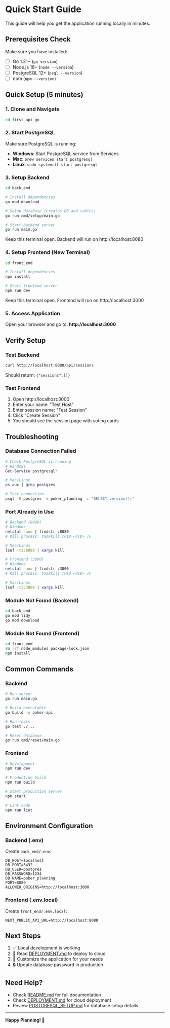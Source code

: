 # Quick Start Guide

This guide will help you get the application running locally in minutes.

## Prerequisites Check

Make sure you have installed:
- [ ] Go 1.21+ (`go version`)
- [ ] Node.js 18+ (`node --version`)
- [ ] PostgreSQL 12+ (`psql --version`)
- [ ] npm (`npm --version`)

## Quick Setup (5 minutes)

### 1. Clone and Navigate
```bash
cd first_api_go
```

### 2. Start PostgreSQL
Make sure PostgreSQL is running:
- **Windows**: Start PostgreSQL service from Services
- **Mac**: `brew services start postgresql`
- **Linux**: `sudo systemctl start postgresql`

### 3. Setup Backend
```bash
cd back_end

# Install dependencies
go mod download

# Setup database (creates DB and tables)
go run cmd/setup/main.go

# Start backend server
go run main.go
```

Keep this terminal open. Backend will run on http://localhost:8080

### 4. Setup Frontend (New Terminal)
```bash
cd front_end

# Install dependencies
npm install

# Start frontend server
npm run dev
```

Keep this terminal open. Frontend will run on http://localhost:3000

### 5. Access Application
Open your browser and go to: **http://localhost:3000**

## Verify Setup

### Test Backend
```bash
curl http://localhost:8080/api/sessions
```
Should return: `{"sessions":[]}`

### Test Frontend
1. Open http://localhost:3000
2. Enter your name: "Test Host"
3. Enter session name: "Test Session"
4. Click "Create Session"
5. You should see the session page with voting cards

## Troubleshooting

### Database Connection Failed
```bash
# Check PostgreSQL is running
# Windows
Get-Service postgresql*

# Mac/Linux
ps aux | grep postgres

# Test connection
psql -U postgres -d poker_planning -c "SELECT version();"
```

### Port Already in Use
```bash
# Backend (8080)
# Windows
netstat -ano | findstr :8080
# Kill process: taskkill /PID <PID> /F

# Mac/Linux
lsof -ti:8080 | xargs kill

# Frontend (3000)
# Windows
netstat -ano | findstr :3000
# Kill process: taskkill /PID <PID> /F

# Mac/Linux
lsof -ti:3000 | xargs kill
```

### Module Not Found (Backend)
```bash
cd back_end
go mod tidy
go mod download
```

### Module Not Found (Frontend)
```bash
cd front_end
rm -rf node_modules package-lock.json
npm install
```

## Common Commands

### Backend
```bash
# Run server
go run main.go

# Build executable
go build -o poker-api

# Run tests
go test ./...

# Reset database
go run cmd/reset/main.go
```

### Frontend
```bash
# Development
npm run dev

# Production build
npm run build

# Start production server
npm start

# Lint code
npm run lint
```

## Environment Configuration

### Backend (.env)
Create `back_end/.env`:
```env
DB_HOST=localhost
DB_PORT=5432
DB_USER=postgres
DB_PASSWORD=1234
DB_NAME=poker_planning
PORT=8080
ALLOWED_ORIGINS=http://localhost:3000
```

### Frontend (.env.local)
Create `front_end/.env.local`:
```env
NEXT_PUBLIC_API_URL=http://localhost:8080
```

## Next Steps

1. ✅ Local development is working
2. 📖 Read [DEPLOYMENT.md](./DEPLOYMENT.md) to deploy to cloud
3. 🎯 Customize the application for your needs
4. 🔒 Update database password in production

## Need Help?

- Check [README.md](./README.md) for full documentation
- Check [DEPLOYMENT.md](./DEPLOYMENT.md) for cloud deployment
- Review [POSTGRESQL_SETUP.md](./POSTGRESQL_SETUP.md) for database setup details

---

**Happy Planning! 🎯**
